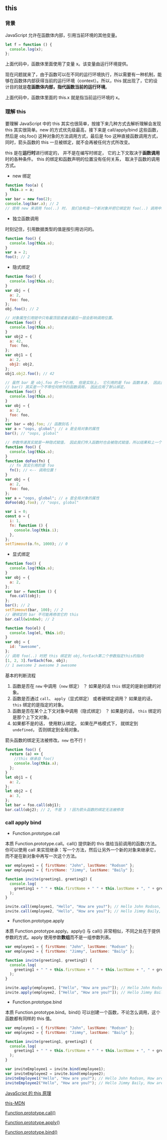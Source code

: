 ## this

### 背景

JavaScript 允许在函数体内部，引用当前环境的其他变量。

```js
let f = function () {
  console.log(x);
};
```

上面代码中，函数体里面使用了变量 x。该变量由运行环境提供。

现在问题就来了，由于函数可以在不同的运行环境执行，所以需要有一种机制，能够在函数体内部获得当前的运行环境（context）。所以，this 就出现了，它的设计目的就是**在函数体内部，指代函数当前的运行环境**。

上面代码中，函数体里面的 this.x 就是指当前运行环境的 x。

### 理解 this

要理解 JavaScript 中的 this 其实也很简单，按接下来几种方式去解析理解会发现 this 其实很简单。new 的方式优先级最高，接下来是 call/apply/bind 这些函数，然后是 obj.foo() 这种对象的方法调用方式，最后是 foo 这种直接函数调用方式，同时，箭头函数的 this 一旦被绑定，就不会再被任何方式所改变。

this 是在**运行时**进行绑定的， 并不是在编写时绑定， 它的上下文取决于**函数调用**时的各种条件。 this 的绑定和函数声明的位置没有任何关系， 取决于函数的调用方式。

- new 绑定

```js
function foo(a) {
  this.a = a;
}
var bar = new foo(2);
console.log(bar.a); // 2
// 使用 new 来调用 foo(..) 时， 我们会构造一个新对象并把它绑定到 foo(..) 调用中的 this 上。
```

- 独立函数调用

时刻记住，引用数据类型的值是按引用访问的。

```js
function foo() {
  console.log(this.a);
}
var a = 2;
foo(); // 2
```

- 隐式绑定

```js
function foo() {
  console.log(this.a);
}
var obj = {
  a: 2,
  foo: foo,
};
obj.foo(); // 2

// 对象属性引用链中只有最顶层或者说最后一层会影响调用位置。
function foo() {
  console.log(this.a);
}
var obj2 = {
  a: 42,
  foo: foo,
};
var obj1 = {
  a: 2,
  obj2: obj2,
};
obj1.obj2.foo(); // 42

// 虽然 bar 是 obj.foo 的一个引用， 但是实际上， 它引用的是 foo 函数本身， 因此此时的
// bar() 其实是一个不带任何修饰的函数调用， 因此应用了默认绑定。
function foo() {
  console.log(this.a);
}
var obj = {
  a: 2,
  foo: foo,
};
var bar = obj.foo; // 函数别名！
var a = "oops, global"; // a 是全局对象的属性
bar(); // "oops, global"

// 参数传递其实就是一种隐式赋值， 因此我们传入函数时也会被隐式赋值，所以结果和上一个例子一样。
function foo() {
  console.log(this.a);
}
function doFoo(fn) {
  // fn 其实引用的是 foo
  fn(); // <-- 调用位置！
}
var obj = {
  a: 2,
  foo: foo,
};
var a = "oops, global"; // a 是全局对象的属性
doFoo(obj.foo); // "oops, global"

var i = 0;
const o = {
  i: 1,
  fn: function () {
    console.log(this.i);
  },
};
setTimeout(o.fn, 1000); // 0
```

- 显式绑定

```js
function foo() {
  console.log(this.a);
}
var obj = {
  a: 2,
};
var bar = function () {
  foo.call(obj);
};
bar(); // 2
setTimeout(bar, 100); // 2
// 硬绑定的 bar 不可能再修改它的 this
bar.call(window); // 2

function foo(el) {
  console.log(el, this.id);
}
var obj = {
  id: "awesome",
};
// 调用 foo(..) 时把 this 绑定到 obj,forEach第二个参数指定this的指向
[1, 2, 3].forEach(foo, obj);
// 1 awesome 2 awesome 3 awesome
```

基本的判断流程

1. 函数是否在 `new` 中调用（`new` 绑定） ？ 如果是的话 `this` 绑定的是新创建的对象。
2. 函数是否通过 `call`、 `apply`（显式绑定） 或者硬绑定调用？ 如果是的话， `this` 绑定的是指定的对象。
3. 函数是否在某个上下文对象中调用（隐式绑定） ？ 如果是的话， `this` 绑定的是那个上下文对象。
4. 如果都不是的话， 使用默认绑定。 如果在严格模式下， 就绑定到 `undefined`， 否则绑定到全局对象。

箭头函数的绑定无法被修改。`new` 也不行！

```js
function foo() {
  return (a) => {
    //this 继承自 foo()
    console.log(this.a);
  };
}
let obj1 = {
  a: 2,
};
let obj2 = {
  a: 3,
};
let bar = foo.call(obj1);
bar.call(obj2); // 2, 不是 3 ！因为箭头函数的绑定无法被修改
```

### call apply bind

- Function.prototype.call

本质 Function.prototype.call。call() 提供新的 this 值给当前调用的函数/方法。你可以使用 call 来实现继承：写一个方法，然后让另外一个新的对象来继承它，而不是在新对象中再写一次这个方法。

```js
var employee1 = { firstName: "John", lastName: "Rodson" };
var employee2 = { firstName: "Jimmy", lastName: "Baily" };

function invite(greeting1, greeting2) {
  console.log(
    greeting1 + " " + this.firstName + " " + this.lastName + ", " + greeting2
  );
}

invite.call(employee1, "Hello", "How are you?"); // Hello John Rodson, How are you?
invite.call(employee2, "Hello", "How are you?"); // Hello Jimmy Baily, How are you?
```

- Function.prototype.apply

本质 Function.prototype.apply。apply() 与 call() 非常相似，不同之处在于提供参数的方式。apply 使用参数**数组**而不是一组参数列表。

```js
var employee1 = { firstName: "John", lastName: "Rodson" };
var employee2 = { firstName: "Jimmy", lastName: "Baily" };

function invite(greeting1, greeting2) {
  console.log(
    greeting1 + " " + this.firstName + " " + this.lastName + ", " + greeting2
  );
}

invite.apply(employee1, ["Hello", "How are you?"]); // Hello John Rodson, How are you?
invite.apply(employee2, ["Hello", "How are you?"]); // Hello Jimmy Baily, How are you?
```

- Function.prototype.bind

本质 Function.prototype.bind。bind() 可以创建一个函数，不论怎么调用，这个函数都有同样的 this 值。

```js
var employee1 = { firstName: "John", lastName: "Rodson" };
var employee2 = { firstName: "Jimmy", lastName: "Baily" };

function invite(greeting1, greeting2) {
  console.log(
    greeting1 + " " + this.firstName + " " + this.lastName + ", " + greeting2
  );
}

var inviteEmployee1 = invite.bind(employee1);
var inviteEmployee2 = invite.bind(employee2);
inviteEmployee1("Hello", "How are you?"); // Hello John Rodson, How are you?
inviteEmployee2("Hello", "How are you?"); // Hello Jimmy Baily, How are you?
```

[JavaScript 的 this 原理](https://www.ruanyifeng.com/blog/2018/06/javascript-this.html)

[this-MDN](https://developer.mozilla.org/zh-CN/docs/Web/JavaScript/Reference/Operators/this)

[Function.prototype.call()](https://developer.mozilla.org/zh-CN/docs/Web/JavaScript/Reference/Global_Objects/Function/call)

[Function.prototype.apply()](https://developer.mozilla.org/zh-CN/docs/Web/JavaScript/Reference/Global_Objects/Function/apply)

[Function.prototype.bind()](https://developer.mozilla.org/zh-CN/docs/Web/JavaScript/Reference/Global_Objects/Function/bind)
